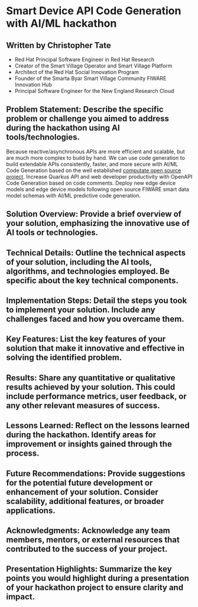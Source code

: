 

# Smart Device API Code Generation with AI/ML hackathon

## Written by Christopher Tate

- Red Hat Principal Software Engineer in Red Hat Research
- Creator of the Smart Village Operator and Smart Village Platform
- Architect of the Red Hat Social Innovation Program
- Founder of the Smarta Byar Smart Village Community FIWARE Innovation Hub
- Principal Software Engineer for the New England Research Cloud

## Problem Statement: Describe the specific problem or challenge you aimed to address during the hackathon using AI tools/technologies.

Because reactive/asynchronous APIs are more efficient and scalable, but are much more complex to build by hand. 
We can use code generation to build extendable APIs consistently, faster, and more secure with AI/ML Code Generation based on the well established [computate open source project](https://github.com/computate-org/computate). 
Increase Quarkus API and web developer productivity with OpenAPI Code Generation based on code comments. 
Deploy new edge device models and edge device models following open source FIWARE smart data model schemas with AI/ML predictive code generation. 

## Solution Overview: Provide a brief overview of your solution, emphasizing the innovative use of AI tools or technologies.

## Technical Details: Outline the technical aspects of your solution, including the AI tools, algorithms, and technologies employed. Be specific about the key technical components.

## Implementation Steps: Detail the steps you took to implement your solution. Include any challenges faced and how you overcame them.

## Key Features: List the key features of your solution that make it innovative and effective in solving the identified problem.

## Results: Share any quantitative or qualitative results achieved by your solution. This could include performance metrics, user feedback, or any other relevant measures of success.

## Lessons Learned: Reflect on the lessons learned during the hackathon. Identify areas for improvement or insights gained through the process.

## Future Recommendations: Provide suggestions for the potential future development or enhancement of your solution. Consider scalability, additional features, or broader applications.

## Acknowledgments: Acknowledge any team members, mentors, or external resources that contributed to the success of your project.

## Presentation Highlights: Summarize the key points you would highlight during a presentation of your hackathon project to ensure clarity and impact.

